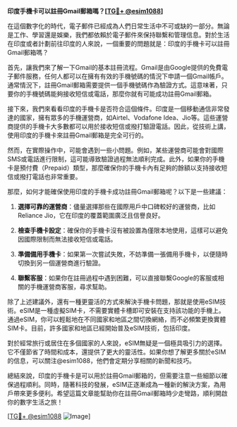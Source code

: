 **印度手機卡可以註冊Gmail郵箱嗎？[[TG💪+ @esim1088](https://t.me/s/esim1088)]**

在這個數字化的時代，電子郵件已經成為人們日常生活中不可或缺的一部分。無論是工作、學習還是娛樂，我們都依賴於電子郵件來保持聯繫和管理信息。對於生活在印度或者計劃前往印度的人來說，一個重要的問題就是：印度的手機卡可以註冊Gmail郵箱嗎？

首先，讓我們來了解一下Gmail的基本註冊流程。Gmail是由Google提供的免費電子郵件服務，任何人都可以在擁有有效的手機號碼的情況下申請一個Gmail帳戶。通常情況下，註冊Gmail郵箱需要提供一個手機號碼作為驗證方式。這意味著，只要你的手機號碼能夠接收短信或電話，那麼你就有可能成功註冊Gmail郵箱。

接下來，我們來看看印度的手機卡是否符合這個條件。印度是一個移動通信非常發達的國家，擁有眾多的手機運營商，如Airtel、Vodafone Idea、Jio等。這些運營商提供的手機卡大多數都可以用於接收短信或撥打驗證電話。因此，從技術上講，使用印度的手機卡來註冊Gmail郵箱是完全可行的。

然而，在實際操作中，可能會遇到一些小問題。例如，某些運營商可能會對國際SMS或電話進行限制，這可能導致驗證過程無法順利完成。此外，如果你的手機卡是預付費（Prepaid）類型，那麼確保你的手機卡內有足夠的餘額以支持接收短信或撥打電話也非常重要。

那麼，如何才能確保使用印度的手機卡成功註冊Gmail郵箱呢？以下是一些建議：

1. **選擇可靠的運營商**：儘量選擇那些在國際用戶中口碑較好的運營商，比如Reliance Jio，它在印度的覆蓋範圍廣泛且信譽良好。

2. **檢查手機卡設定**：確保你的手機卡沒有被設置為僅限本地使用，這樣可以避免因國際限制而無法接收短信或電話。

3. **準備備用手機卡**：如果第一次嘗試失敗，不妨準備一張備用手機卡，以便隨時切換到另一個運營商進行驗證。

4. **聯繫客服**：如果你在註冊過程中遇到困難，可以直接聯繫Google的客服或相關的手機運營商客服，尋求幫助。

除了上述建議外，還有一種更靈活的方式來解決手機卡問題，那就是使用eSIM技術。eSIM是一種虛擬SIM卡，不需要實體卡槽即可安裝在支持該功能的手機上。通過eSIM，你可以輕鬆地在不同國家和地區之間切換網絡，而不必頻繁更換實體SIM卡。目前，許多國家和地區已經開始普及eSIM技術，包括印度。

對於經常旅行或居住在多個國家的人來說，eSIM無疑是一個極具吸引力的選擇。它不僅節省了時間和成本，還提供了更大的靈活性。如果你想了解更多關於eSIM的信息，可以關注@esim1088，他們會定期分享相關的新聞和技巧。

總結來說，印度的手機卡是可以用於註冊Gmail郵箱的，但需要注意一些細節以確保過程順利。同時，隨著科技的發展，eSIM正逐漸成為一種新的解決方案，為用戶帶來更多便利。希望這篇文章能幫助你在註冊Gmail郵箱時少走彎路，順利開啟你的數字生活之旅！

[[TG💪+ @esim1088](https://t.me/s/esim1088) ![Image](https://i.postimg.cc/4NQfJmqS/Snipaste-2025-05-13-00-14-12.png)]